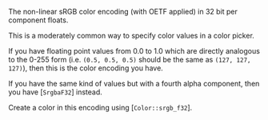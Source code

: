 The non-linear sRGB color encoding (with OETF applied) in 32 bit per component floats.

This is a moderately common way to specify color values in a color picker.

If you have floating point values from 0.0 to 1.0 which are directly analogous to the 0-255 form (i.e. `(0.5, 0.5, 0.5)` should be the same as `(127, 127, 127)`), then this is the color encoding you have.

If you have the same kind of values but with a fourth alpha component, then you have [`SrgbaF32`] instead.

Create a color in this encoding using [`Color::srgb_f32`].
